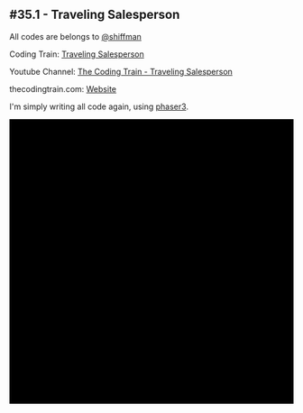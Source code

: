 ## #35.1 - Traveling Salesperson
All codes are belongs to [@shiffman](https://github.com/shiffman)

Coding Train: [Traveling Salesperson](https://github.com/CodingTrain/website/tree/master/CodingChallenges/CC_035.1_TSP)

Youtube Channel: [The Coding Train - Traveling Salesperson](https://www.youtube.com/watch?v=BAejnwN4Ccw&list=PLRqwX-V7Uu6ZiZxtDDRCi6uhfTH4FilpH&index=40&t=137s)

thecodingtrain.com: [Website](https://thecodingtrain.com/CodingChallenges/035.1-tsp.html)

I'm simply writing all code again, using [phaser3](https://phaser.io/).

![](https://github.com/halilcakar/Coding-Challence/blob/master/CC%20-%20%23035.1%20-%20Traveling%20Salesperson/traveling-person.gif)

